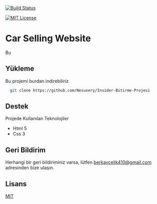 [![Build Status](https://github.com/ytdl-org/youtube-dl/workflows/CI/badge.svg)](https://github.com/ytdl-org/youtube-dl/actions?query=workflow%3ACI)

[![MIT License](https://img.shields.io/badge/License-MIT-green.svg)](https://choosealicense.com/licenses/mit/)

# Car Selling Website

Bu 

## Yükleme 

Bu projemi burdan indirebiliriz

```bash 
  git clone https://github.com/Nesuxery/Insider-Bitirme-Projesi
```
    
## Destek

Projede Kullanılan Teknolojiler
- Html 5
- Css 3

  
## Geri Bildirim

Herhangi bir geri bildiriminiz varsa, lütfen berkaycelik410@gmail.com adresinden bize ulaşın.

  
## Lisans

[MIT](https://choosealicense.com/licenses/mit/)
